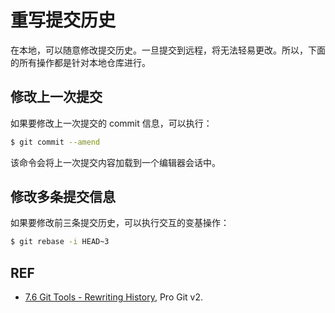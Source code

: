# 重写提交历史

在本地，可以随意修改提交历史。一旦提交到远程，将无法轻易更改。所以，下面的所有操作都是针对本地仓库进行。

## 修改上一次提交

如果要修改上一次提交的 commit 信息，可以执行：

```sh
$ git commit --amend
```

该命令会将上一次提交内容加载到一个编辑器会话中。

## 修改多条提交信息

如果要修改前三条提交历史，可以执行交互的变基操作：

```sh
$ git rebase -i HEAD~3
```

## REF

- [7.6 Git Tools - Rewriting History][rewrite], Pro Git v2.

[rewrite]: https://git-scm.com/book/en/v2/Git-Tools-Rewriting-History